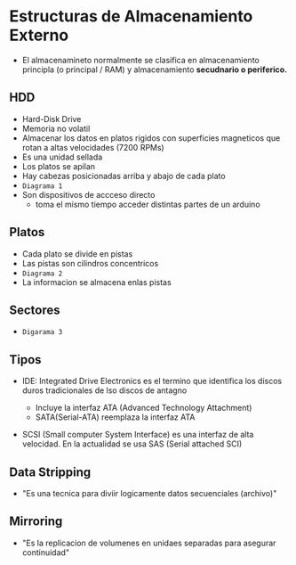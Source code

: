 # Estructuras de Almacenamiento Externo
+ El almacenamineto normalmente se clasifica en almacenamiento principla (o principal / RAM) y almacenamiento __secudnario o periferico.__

## HDD
+ Hard-Disk Drive
+ Memoria no volatil
+ Almacenar los datos en platos rigidos con superficies magneticos que rotan a altas velocidades (7200 RPMs)
+ Es una unidad sellada
+ Los platos se apilan
+ Hay cabezas posicionadas arriba y abajo de cada plato
+ `Diagrama 1 `
+ Son dispositivos de accceso directo
    - toma el mismo tiempo acceder distintas partes de un arduino

## Platos
+ Cada plato se divide en pistas
+ Las pistas son cilindros concentricos
+ `Diagrama 2`
+ La informacion se almacena enlas pistas

## Sectores
+ `Digarama 3`

## Tipos
+ IDE: Integrated Drive Electronics es el termino que identifica los discos duros tradicionales de lso discos de antagno
    - Incluye la interfaz ATA (Advanced Technology Attachment)
    - SATA(Serial-ATA) reemplaza la interfaz ATA

+ SCSI (Small computer System Interface) es una interfaz de alta velocidad. En la actualidad se usa SAS (Serial attached SCI)

## Data Stripping
+ "Es una tecnica para diviir logicamente datos secuenciales (archivo)"

## Mirroring
+ "Es la replicacion de volumenes en unidaes separadas para asegurar continuidad"